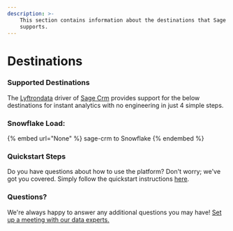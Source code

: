 ```yaml
---
description: >-
    This section contains information about the destinations that Sage Crm
    supports.
---
```


# Destinations

### Supported Destinations

The [Lyftrondata](https://www.lyftrondata.com/) driver of [Sage Crm](None) provides support for the below destinations for instant analytics with no engineering in just 4 simple steps.

### Snowflake Load:

{% embed url="None" %}
sage-crm to Snowflake
{% endembed %}

### Quickstart Steps

Do you have questions about how to use the platform? Don't worry; we've got you covered. Simply follow the quickstart instructions [here](README.md).

### Questions? <a href="#questions" id="questions"></a>

We're always happy to answer any additional questions you may have! [Set up a meeting with our data experts.](https://www.lyftrondata.com/book-a-meeting/)
